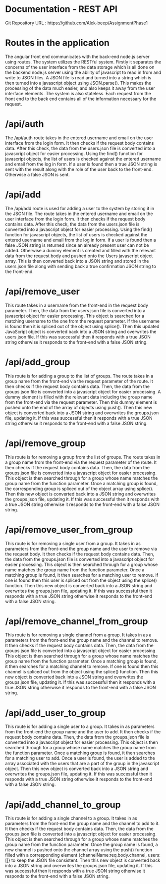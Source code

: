 # Documentation - REST API
Git Repository URL : https://github.com/Alek-beep/AssignmentPhase1
# Routes in the application
The angular front end communicates with the back-end node.js server using routes. The system utilizes the RESTful system. Firstly it separates the concerns of the user interface from the data storage which is all done on the backend node.js server using the ability of javascript to read in from and write to JSON files. A JSON file is read and turned into a string which is then turned into a javascript object using JSON.parse(). This makes the processing of the data much easier, and also keeps it away from the user interface elements. The system is also stateless. Each request from the front end to the back end contains all of the information necessary for the request.

# /api/auth
The /api/auth route takes in the entered username and email on the user interface from the login form. It then checks if the request body contains data. After this check, the data from the users.json file is converted into a javascript object for easier processing. Using the find() function for javascript objects, the list of users is checked against the entered username and email from the log in form. If a user is found then a true JSON string is sent with the result along with the role of the user back to the front-end. Otherwise a false JSON is sent.
# /api/add
The /api/add route is used for adding a user to the system by storing it in the JSON file. The  route takes in the entered username and email on the user interface from the login form. It then checks if the request body contains data. After this check, the data from the users.json file is converted into a javascript object for easier processing. Using the find() function for javascript objects, the list of users is checked against the entered username and email from the log in form. If a user is found then a false JSON string is returned since an already present user can not be added. Otherwise a dummy element is created and filled with the relevant data from the request body and pushed onto the Users javascript object array. This is then converted back into a JSON string and stored in the users.json file along with sending back a true confirmation JSON string to the front-end.
# /api/remove_user
This route takes in a username from the front-end in the request body parameter. Then, the data from the users.json file is converted into a javascript object for easier processing. This object is searched for a matching username to the one from the request parameter. If the username is found then it is spliced out of the object using splice(). Then this updated JavaScript object is converted back into a JSON string and overwrites the users.json file. If this was successful then it responds with a true JSON string otherwise it responds to the front-end with a false JSON string.
# /api/add_group
This route is for adding a group to the list of groups. The route takes in a group name from the front-end via the request parameter of the route. It then checks if the request body contains data. Then, the data from the groups.json file is converted into a javascript object for easier processing.  A dummy element is filled with the relevant data including the group name from the front-end via the request parameter. Then this dummy element is pushed onto the end of the array of objects using push(). Then this new object is converted back into a JSON string and overwrites the groups.json file, updating it. If this was successful then it responds with a true JSON string otherwise it responds to the front-end with a false JSON string.
# /api/remove_group
This route is for removing a group from the list of groups. The route takes in a group name from the front-end via the request parameter of the route. It then checks if the request body contains data. Then, the data from the groups.json file is converted into a javascript object for easier processing. This object is then searched through for a group whose name matches the group name from the function parameter. Once a matching group is found, the corresponding group is spliced out of the object array using splice(). Then this new object is converted back into a JSON string and overwrites the groups.json file, updating it. If this was successful then it responds with a true JSON string otherwise it responds to the front-end with a false JSON string.
# /api/remove_user_from_group
This route is for removing a single user from a group. It takes in as parameters from the front-end the group name and the user to remove via the request body. It then checks if the request body contains data. Then, the data from the groups.json file is converted into a javascript object for easier processing. This object is then searched through for a group whose name matches the group name from the function parameter. Once a matching group is found, it then searches for a matching user to remove. If one is found then this user is spliced out from the object using the splice() function. Then this new object is converted back into a JSON string and overwrites the groups.json file, updating it. If this was successful then it responds with a true JSON string otherwise it responds to the front-end with a false JSON string.
# /api/remove_channel_from_group
This route is for removing a single channel from a group. It takes in as a parameters from the front-end the group name and the channel to remove. It then checks if the request body contains data. Then, the data from the groups.json file is converted into a javascript object for easier processing. This object is then searched through for a group whose name matches the group name from the function parameter. Once a matching group is found, it then searches for a matching channel to remove. If one is found then this channel is spliced out from the object using the splice() function. Then this new object is converted back into a JSON string and overwrites the groups.json file, updating it. If this was successful then it responds with a true JSON string otherwise it responds to the front-end with a false JSON string.
# /api/add_user_to_group
This route is for adding a single user to a group. It takes in as parameters from the front-end the group name and the user to add.  It then checks if the request body contains data. Then, the data from the groups.json file is converted into a javascript object for easier processing. This object is then searched through for a group whose name matches the group name from the function parameter. Once a matching group is found, it then searches for a matching user to add. Once a user is found, the user is added to the array associated with the users that are a part of the group in the javascript object. Then this new object is converted back into a JSON string and overwrites the groups.json file, updating it. If this was successful then it responds with a true JSON string otherwise it responds to the front-end with a false JSON string.
# /api/add_channel_to_group
This route is for adding a single channel to a group. It takes in as parameters from the front-end the group name and the channel to add to it. It then checks if the request body contains data. Then, the data from the groups.json file is converted into a javascript object for easier processing. This object is then searched through for a group whose name matches the group name from the function parameter. Once the group name is found, a new channel is pushed onto the channel array using the push() function filled with a corresponding element {channelName:req.body.channel, users:[]} to keep the JSON file consistent. Then this new object is converted back into a JSON string and overwrites the groups.json file, updating it. If this was successful then it responds with a true JSON string otherwise it responds to the front-end with a false JSON string.
